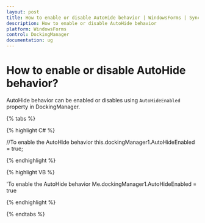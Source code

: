 ```yaml
---
layout: post
title: How to enable or disable AutoHide behavior | WindowsForms | Syncfusion®
description: How to enable or disable AutoHide behavior
platform: WindowsForms
control: DockingManager
documentation: ug
---
```


# How to enable or disable AutoHide behavior?

AutoHide behavior can be enabled or disables using `AutoHideEnabled` property in DockingManager.


{% tabs %}

{% highlight C# %}

 //To enable the AutoHide behavior
 this.dockingManager1.AutoHideEnabled = true;


{% endhighlight %}

{% highlight VB %}

 'To enable the AutoHide behavior
 Me.dockingManager1.AutoHideEnabled = true

{% endhighlight %}

{% endtabs %}

